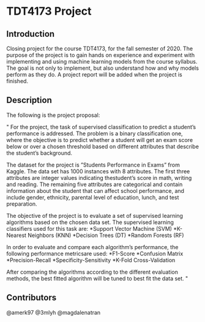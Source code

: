 # TDT4173 Project

## Introduction
Closing project for the course TDT4173, for the fall semester of 2020. The purpose of the project is to gain hands on experience and experiment with implementing and using machine learning models from the course syllabus. The goal is not only to implement, but also understand how and why models perform as they do. A project report will be added when the project is finished.

## Description
The following is the project proposal:

" For the project, the task of supervised classification to predict a student’s performance is addressed. The problem is a binary classification one, where the objective is to predict whether a student will get an exam score below or over a chosen threshold based on different attributes that describe the student’s background. 

The dataset for the project is ”Students Performance in Exams” from Kaggle. The data set has 1000 instances with 8 attributes. The first three attributes are integer values indicating thestudent’s score in math, writing and reading. The remaining five attributes are categorical and contain information about the student that can affect school performance, and include gender, ethnicity, parental level of education, lunch, and test preparation. 

The objective of the project is to evaluate a set of supervised learning algorithms based on the chosen data set. The supervised learning classifiers used for this task are:
*Support Vector Machine (SVM)
*K-Nearest Neighbors (KNN)
*Decision Trees (DT)
*Random Forests (RF)

In order to evaluate and compare each algorithm’s performance, the following performance metricsare used:
*F1-Score
*Confusion Matrix
*Precision-Recall
*Specificity-Sensitivity
*K-Fold Cross-Validation

After comparing the algorithms according to the different evaluation methods, the best fitted algorithm will be tuned to best fit the data set. "

## Contributors
@amerk97
@3mlyh
@magdalenatran
